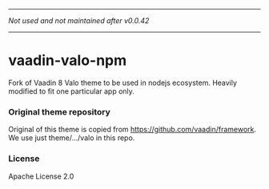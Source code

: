 ___
_Not used and not maintained after v0.0.42_
___

# vaadin-valo-npm
Fork of Vaadin 8 Valo theme to be used in nodejs ecosystem. Heavily modified to fit one particular app only.

### Original theme repository
Original of this theme is copied from https://github.com/vaadin/framework. We use just theme/.../valo in this repo.

### License
Apache License 2.0
